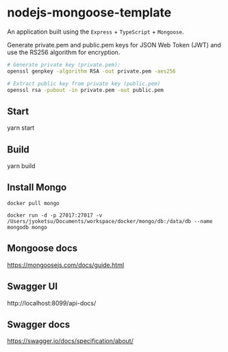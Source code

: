 # nodejs-mongoose-template

An application built using the `Express` + `TypeScript` + `Mongoose`.

Generate private.pem and public.pem keys for JSON Web Token (JWT) and use the RS256 algorithm for encryption.

```bash
# Generate private key (private.pem):
openssl genpkey -algorithm RSA -out private.pem -aes256

# Extract public key from private key (public.pem)
openssl rsa -pubout -in private.pem -out public.pem

```

## Start

yarn start

## Build

yarn build

## Install Mongo
```
docker pull mongo

docker run -d -p 27017:27017 -v /Users/jyoketsu/Documents/workspace/docker/mongo/db:/data/db --name mongodb mongo
```

## Mongoose docs

https://mongoosejs.com/docs/guide.html

## Swagger UI

http://localhost:8099/api-docs/

## Swagger docs

https://swagger.io/docs/specification/about/
